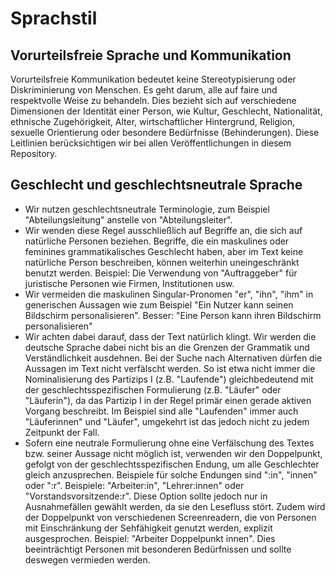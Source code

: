 # Sprachstil

## Vorurteilsfreie Sprache und Kommunikation
Vorurteilsfreie Kommunikation bedeutet keine Stereotypisierung oder Diskriminierung von Menschen. Es geht darum, alle auf faire und respektvolle Weise zu behandeln. Dies bezieht sich auf verschiedene Dimensionen der Identität einer Person, wie Kultur, Geschlecht, Nationalität, ethnische Zugehörigkeit, Alter, wirtschaftlicher Hintergrund, Religion, sexuelle Orientierung oder besondere Bedürfnisse (Behinderungen). Diese Leitlinien berücksichtigen wir bei allen Veröffentlichungen in diesem Repository.

## Geschlecht und geschlechtsneutrale Sprache
- Wir nutzen geschlechtsneutrale Terminologie, zum Beispiel "Abteilungsleitung" anstelle von "Abteilungsleiter". 
- Wir wenden diese Regel ausschließlich auf Begriffe an, die sich auf natürliche Personen beziehen. Begriffe, die ein maskulines oder feminines grammatikalisches Geschlecht haben, aber im Text keine natürliche Person beschreiben, können weiterhin uneingeschränkt benutzt werden. Beispiel: Die Verwendung von "Auftraggeber" für juristische Personen wie Firmen, Institutionen usw.
- Wir vermeiden die maskulinen Singular-Pronomen "er", "ihn", "ihm" in generischen Aussagen wie zum Beispiel "Ein Nutzer kann seinen Bildschirm personalisieren". Besser: "Eine Person kann ihren Bildschirm personalisieren"
- Wir achten dabei darauf, dass der Text natürlich klingt. Wir werden die deutsche Sprache dabei nicht bis an die Grenzen der Grammatik und Verständlichkeit ausdehnen. Bei der Suche nach Alternativen dürfen die Aussagen im Text nicht verfälscht werden. So ist etwa nicht immer die Nominalisierung des Partizips I (z.B. "Laufende") gleichbedeutend mit der geschlechtsspezifischen Formulierung (z.B. "Läufer" oder "Läuferin"), da das Partizip I in der Regel primär einen gerade aktiven Vorgang beschreibt. Im Beispiel sind alle "Laufenden" immer auch "Läuferinnen" und "Läufer", umgekehrt ist das jedoch nicht zu jedem Zeitpunkt der Fall. 
- Sofern eine neutrale Formulierung ohne eine Verfälschung des Textes bzw. seiner Aussage nicht möglich ist, verwenden wir den Doppelpunkt, gefolgt von der geschlechtsspezifischen Endung, um alle Geschlechter gleich anzusprechen. Beispiele für solche Endungen sind ":in", "innen" oder ":r". Beispiele: "Arbeiter:in", "Lehrer:innen" oder "Vorstandsvorsitzende:r". Diese Option sollte jedoch nur in Ausnahmefällen gewählt werden, da sie den Lesefluss stört. Zudem wird der Doppelpunkt von verschiedenen Screenreadern, die von Personen mit Einschränkung der Sehfähigkeit genutzt werden, explizit ausgesprochen.  Beispiel: "Arbeiter Doppelpunkt innen". Dies beeinträchtigt Personen mit besonderen Bedürfnissen und sollte deswegen vermieden werden.